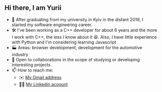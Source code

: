 ## Hi there, I am Yurii
- 👋 After graduating from my university in Kyiv in the distant 2019, I started my software engineering career.
- 🛠️ I've been working as a C++ developer for about 6 years and the more I work with C++, the less I know about it 😆. Also, I have little experience with Python and I'm considering learning Javascript
- 🏭 Areas: browser development, development for the automotive industry
- 🫵 Open to collaborations in the scope of studying or developing interesting projects
- 📫 How to reach me:
  * ✉️ [My Gmail address](yurii.ruban97@gmail.com)
  * 👨‍💼 [My Linkedin acoount](https://www.linkedin.com/in/yurii-ruban-016649164)

<!---
yurii-ruban/yurii-ruban is a ✨ special ✨ repository because its `README.md` (this file) appears on your GitHub profile.
You can click the Preview link to take a look at your changes.
--->
